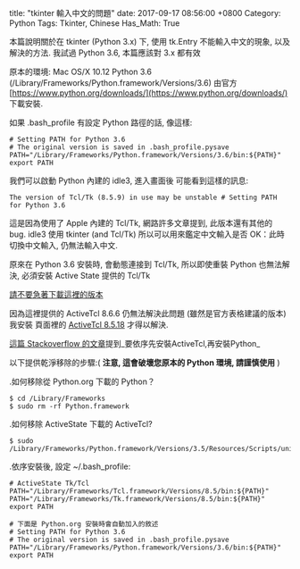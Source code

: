 title: "tkinter 輸入中文的問題"
date: 2017-09-17 08:56:00 +0800
Category: Python
Tags: Tkinter, Chinese
Has_Math: True

本篇說明關於在 tkinter (Python 3.x) 下, 使用 tk.Entry 不能輸入中文的現象, 以及解決的方法.
我試過 Python 3.6, 本篇應該對 3.x 都有效

原本的環境:
    Mac OS/X 10.12
    Python 3.6 (/Library/Frameworks/Python.framework/Versions/3.6) 由官方 [https://www.python.org/downloads/](https://www.python.org/downloads/) 下載安裝.
    
如果 .bash_profile 有設定 Python 路徑的話, 像這樣:

    # Setting PATH for Python 3.6
    # The original version is saved in .bash_profile.pysave
    PATH="/Library/Frameworks/Python.framework/Versions/3.6/bin:${PATH}"
    export PATH

我們可以啟動 Python 內建的 idle3, 進入畫面後 可能看到這樣的訊息: 
    
    The version of Tcl/Tk (8.5.9) in use may be unstable # Setting PATH for Python 3.6

這是因為使用了 Apple 內建的 Tcl/Tk, 網路許多文章提到, 此版本還有其他的 bug.
idle3 使用 tkinter (and Tcl/Tk) 所以可以用來鑑定中文輸入是否 OK：此時切換中文輸入, 仍無法輸入中文.

原來在 Python 3.6 安裝時, 會動態連接到 Tcl/Tk, 所以即使重裝 Python 也無法解決, 必須安裝 Active State 提供的 Tcl/Tk

[請不要急著下載這裡的版本](https://www.activestate.com/activetcl/downloads) 

因為這裡提供的 ActiveTcl 8.6.6 仍無法解決此問題 (雖然是官方表格建議的版本)
我安裝 頁面裡的 [ActiveTcl 8.5.18](https://www.activestate.com/activetcl/downloads/thank-you?dl=http://downloads.activestate.com/ActiveTcl/releases/8.5.18.0/ActiveTcl8.5.18.0.298892-macosx10.5-i386-x86_64-threaded.dmg) 才得以解決.

[這篇 Stackoverflow 的文章](https://stackoverflow.com/questions/21129498/idle-warns-against-an-old-tcl-version-even-though-ive-installed-a-newer-version/21181894#21181894)提到_要依序先安裝ActiveTcl,再安裝Python_


以下提供乾淨移除的步驟:( __注意, 這會破壞您原本的 Python 環境, 請謹慎使用__ )

.如何移除從 Python.org 下載的 Python？
    
    $ cd /Library/Frameworks
    $ sudo rm -rf Python.framework

.如何移除 ActiveState 下載的 ActiveTcl?

    $ sudo /Library/Frameworks/Python.framework/Versions/3.5/Resources/Scripts/uninstal

.依序安裝後, 設定 ~/.bash_profile:

    # ActiveState Tk/Tcl
    PATH="/Library/Frameworks/Tcl.framework/Versions/8.5/bin:${PATH}"
    PATH="/Library/Frameworks/Tk.framework/Versions/8.5/bin:${PATH}"
    export PATH
    
    # 下面是 Python.org 安裝時會自動加入的敘述
    # Setting PATH for Python 3.6
    # The original version is saved in .bash_profile.pysave
    PATH="/Library/Frameworks/Python.framework/Versions/3.6/bin:${PATH}"
    export PATH

#

